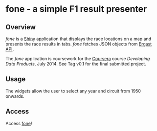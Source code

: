 fone - a simple F1 result presenter
===================================

## Overview
*fone* is a [Shiny](http://shiny.rstudio.com/) application that displays the race locations on a map and presents the race results in tabs. *fone* fetches JSON objects from [Ergast API](http://ergast.com/mrd/). 

The *fone* application is coursework for the [Coursera](https://www.coursera.org/) course *Developing Data Products*, July 2014. See Tag v0.1 for the final submitted project.
 
## Usage
The widgets allow the user to select any year and circuit from 1950 onwards.

## Access
Access [fone](https://rrunner.shinyapps.io/fone/)!
